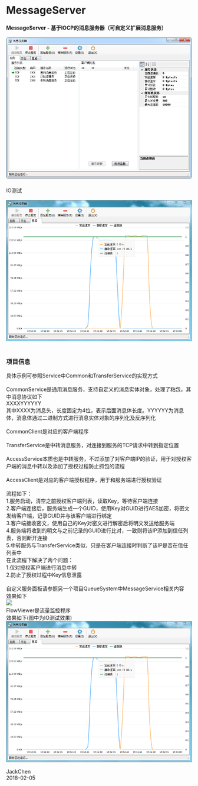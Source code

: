 ﻿# MessageServer
#### MessageServer - 基于IOCP的消息服务器（可自定义扩展消息服务）<br><br>![](https://github.com/csa/MessageServer/blob/master/Img/MS.png)<br>
IO测试<br><br>
![](https://github.com/csa/MessageServer/blob/master/Img/Flow.png)<br><br>
### 项目信息

具体示例可参照Service中Common和TransferService的实现方式<br><br>
CommonService是通用消息服务，支持自定义的消息实体对象，处理了粘包，其中消息协议如下<br>
XXXXYYYYYY<br>
其中XXXX为消息头，长度固定为4位，表示后面消息体长度。YYYYYY为消息体，消息体通过二进制方式进行消息实体对象的序列化及反序列化<br><br>
CommonClient是对应的客户端程序
<br><br>
TransferService是中转消息服务，对连接到服务的TCP请求中转到指定位置
<br><br>
AccessService本质也是中转服务，不过添加了对客户端IP的验证，用于对授权客户端的消息中转以及添加了授权过程防止抓包的流程
<br><br>
AccessClient是对应的客户端授权程序，用于和服务端进行授权验证<br><br>
流程如下：<br>
1.服务启动，清空之前授权客户端列表，读取Key，等待客户端连接<br>
2.客户端连接后，服务端生成一个GUID，使用Key对GUID进行AES加密，将密文发给客户端，记录GUID并与该客户端进行绑定<br>
3.客户端接收密文，使用自己的Key对密文进行解密后将明文发送给服务端<br>
4.服务端将收到的明文与之前记录的GUID进行比对，一致则将该IP添加到信任列表，否则断开连接<br>
5.中转服务与TransferService类似，只是在客户端连接时判断了该IP是否在信任列表中<br>
在此流程下解决了两个问题：<br>
1.仅对授权客户端进行消息中转<br>
2.防止了授权过程中Key信息泄露<br>
<br>
自定义服务面板请参照另一个项目QueueSystem中MessageService相关内容<br>
效果如下<br>
![](https://github.com/csa/MessageServer/blob/master/Img/MS2.png)
<br>
FlowViewer是流量监控程序<br>
效果如下(图中为IO测试效果)<br>
![](https://github.com/csa/MessageServer/blob/master/Img/Flow.png)
<br>

JackChen<br>
2018-02-05
